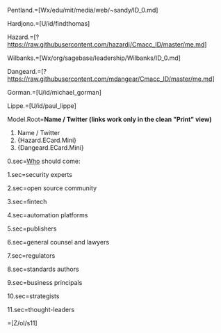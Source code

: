 Pentland.=[Wx/edu/mit/media/web/~sandy/ID_0.md]

Hardjono.=[U/id/findthomas]

Hazard.=[?https://raw.githubusercontent.com/hazardj/Cmacc_ID/master/me.md]

Wilbanks.=[Wx/org/sagebase/leadership/Wilbanks/ID_0.md]

Dangeard.=[?https://raw.githubusercontent.com/mdangear/Cmacc_ID/master/me.md]

Gorman.=[U/id/michael_gorman]

Lippe.=[U/id/paul_lippe]

Model.Root=<b>Name / Twitter (links work only in the clean "Print" view)</b><ol><li>Name / Twitter<li>{Hazard.ECard.Mini}<li>{Dangeard.ECard.Mini}</ol>

0.sec=<a href="index.php?action=source&file=S/About/Conference/Who/0.md">Who</a> should come:

1.sec=security experts

2.sec=open source community

3.sec=fintech

4.sec=automation platforms

5.sec=publishers

6.sec=general counsel and lawyers

7.sec=regulators

8.sec=standards authors

9.sec=business principals

10.sec=strategists

11.sec=thought-leaders

=[Z/ol/s11]